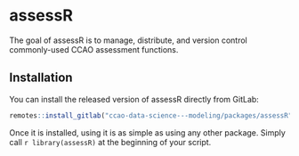 
# assessR

<!-- badges: start -->
<!-- badges: end -->

The goal of assessR is to manage, distribute, and version control commonly-used
CCAO assessment functions.

## Installation

You can install the released version of assessR directly from GitLab:

``` r
remotes::install_gitlab("ccao-data-science---modeling/packages/assessR")
```

Once it is installed, using it is as simple as using any other package. Simply
call `r library(assessR)` at the beginning of your script.

